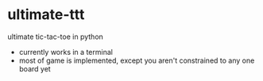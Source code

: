 # ultimate-ttt

ultimate tic-tac-toe in python 
- currently works in a terminal
- most of game is implemented, except you aren't constrained to any one board yet

